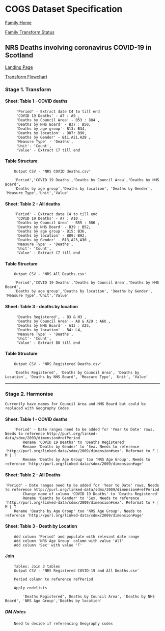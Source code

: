 <!-- #region -->
# COGS Dataset Specification

[Family Home](https://gss-cogs.github.io/family-covid-19/datasets/specmenu.html)

[Family Transform Status](https://gss-cogs.github.io/family-covid-19/datasets/index.html)

## NRS Deaths involving coronavirus  COVID-19  in Scotland 

[Landing Page](https://www.nrscotland.gov.uk/covid19stats)

[Transform Flowchart](https://gss-cogs.github.io/family-covid-19/datasets/specflowcharts.html?NRS-Deaths-involving-coronavirus-COVID-19-in-Scotland/flowchart.ttl)

### Stage 1. Transform

#### Sheet: Table 1 - COVID deaths

         'Period' - Extract date C4 to till end 
         'COVID 19 Deaths' - A7 : A9 , 
         'Deaths by Council Area' - B53 : B84 ,
         'Deaths by NHS Board' - B37 : B50,
         'Deaths by age group'- B13: B34,
         'Deaths by location' - B87: B90, 
         'Deaths by Gender' - B11,A21,A28 , 
         'Measure Type' - 'Deaths',
         'Unit'- 'Count', 
         'Value' - Extract C7 till end
		
 
#### Table Structure
        Output CSV - 'NRS COVID deaths.csv'
        
		'Period','COVID 19 Deaths','Deaths by Council Area','Deaths by NHS Board',
        'Deaths by age group','Deaths by location', 'Deaths by Gender', 'Measure Type','Unit','Value'

#### Sheet: Table 2 - All deaths

		'Period' - Extract date C4 to till end 
         'COVID 19 Deaths' - A7 : A10 , 
         'Deaths by Council Area' - B55 : B86 ,
         'Deaths by NHS Board' - B39 : B52,
         'Deaths by age group'- B15: B36,
         'Deaths by location' - B89: B92, 
         'Deaths by Gender' - B13,A23,A30 , 
         'Measure Type' - 'Deaths',
         'Unit'- 'Count', 
         'Value' - Extract C7 till end

#### Table Structure

		Output CSV - 'NRS All Deaths.csv'
        
		'Period','COVID 19 Deaths','Deaths by Council Area','Deaths by NHS Board',
        'Deaths by age group','Deaths by location', 'Deaths by Gender', 'Measure Type','Unit','Value'

#### Sheet: Table 3 - deaths by location

         'Deaths Registered', - B3 & H3 , 
         'Deaths by Council Area' - A8 & A29 : A60 ,
         'Deaths by NHS Board' - A12 : A25,
         'Deaths by location' - B4: L4, 
         'Measure Type' - 'Deaths',
         'Unit'- 'Count', 
         'Value' - Extract B8 till end
		
 
#### Table Structure
        Output CSV - 'NRS Registered Deaths.csv'
        
		'Deaths Registered', 'Deaths by Council Area', 'Deaths by Location', 'Deaths by NHS Board', 'Measure Type', 'Unit', 'Value'
  

-------------

### Stage 2. Harmonise

	Currently have names for Council Area and NHS Board but could be replaced with Geography Codes

#### Sheet: Table 1 - COVID deaths

		'Period' - Date ranges need to be added for 'Year to Date' rows. Needs to reference http://purl.org/linked-data/sdmx/2009/dimension#refPeriod
        	Rename 'COVID 19 Deaths' to 'Deaths Registered'
        	Rename 'Deaths by Gender' to 'Sex. Needs to reference 'http://purl.org/linked-data/sdmx/2009/dimension#sex'. Reformat to F | M | T
        	Rename 'Deaths by Age Group' too 'NRS Age Group'. Needs to reference 'http://purl.org/linked-data/sdmx/2009/dimension#age'

#### Sheet: Table 2 - All Deaths 

	'Period' - Date ranges need to be added for 'Year to Date' rows. Needs to reference http://purl.org/linked-data/sdmx/2009/dimension#refPeriod
        	Change name of column 'COVID 19 Deaths' to 'Deaths Registered'
        	Rename 'Deaths by Gender' to 'Sex. Needs to reference 'http://purl.org/linked-data/sdmx/2009/dimension#sex'. Reformat to F | M | T
        Rename 'Deaths by Age Group' too 'NRS Age Group'. Needs to reference 'http://purl.org/linked-data/sdmx/2009/dimension#age'

#### Sheet: Table 3 - Death by Location 

		Add column 'Period' and populate with relevant date range
		Add column 'NRS Age Group' column with value 'All'
		Add column 'Sex' with value 'T'		

#### Join 

		Tables: Join 3 tables
		Output CSV - 'NRS Registered COVID-19 and All Deaths.csv'

		Period column to reference refPeriod

		Apply codelists
        
			'Deaths Registered', Deaths by Council Area', 'Deaths by NHS Board', 'NRS Age Group','Deaths by location'



##### DM Notes

		Need to decide if referencing Geography codes 


